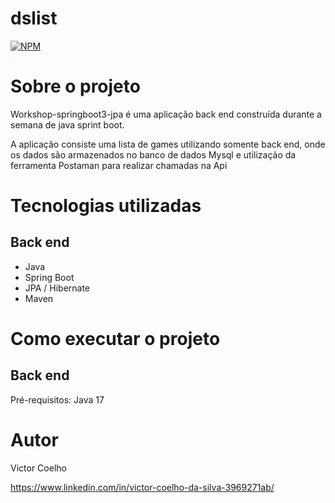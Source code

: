 # dslist
[![NPM](https://img.shields.io/npm/l/react)](https://github.com/VictorCoelho957/workshop-springboot3-jpa/blob/main/LICENSE) 

# Sobre o projeto


Workshop-springboot3-jpa é uma aplicação back end construída durante a semana de java sprint boot.

A aplicação consiste uma lista de games utilizando somente back end, onde os dados são armazenados no banco de dados Mysql e utilização da ferramenta Postaman para realizar chamadas na Api



# Tecnologias utilizadas
## Back end
- Java
- Spring Boot
- JPA / Hibernate
- Maven

# Como executar o projeto

## Back end
Pré-requisitos: Java 17




# Autor

Victor Coelho

https://www.linkedin.com/in/victor-coelho-da-silva-3969271ab/
